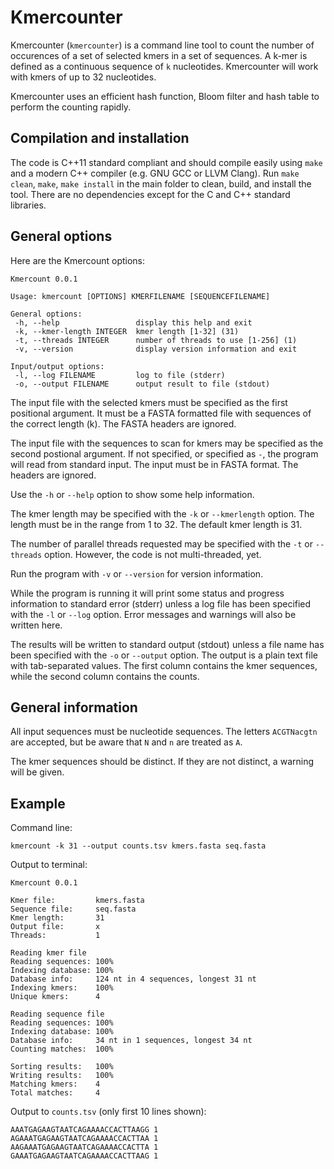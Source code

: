 # Kmercounter

Kmercounter (`kmercounter`) is a command line tool to count the number
of occurences of a set of selected kmers in a set of sequences. A
k-mer is defined as a continuous sequence of `k`
nucleotides. Kmercounter will work with kmers of up to 32 nucleotides.

Kmercounter uses an efficient hash function, Bloom filter and hash
table to perform the counting rapidly.


## Compilation and installation

The code is C++11 standard compliant and should compile easily using
`make` and a modern C++ compiler (e.g. GNU GCC or LLVM Clang). Run
`make clean`, `make`, `make install` in the main
folder to clean, build, and install the tool. There are no
dependencies except for the C and C++ standard libraries.


## General options

Here are the Kmercount options:

```
Kmercount 0.0.1

Usage: kmercount [OPTIONS] KMERFILENAME [SEQUENCEFILENAME]

General options:
 -h, --help                 display this help and exit
 -k, --kmer-length INTEGER  kmer length [1-32] (31)
 -t, --threads INTEGER      number of threads to use [1-256] (1)
 -v, --version              display version information and exit

Input/output options:
 -l, --log FILENAME         log to file (stderr)
 -o, --output FILENAME      output result to file (stdout)
```

The input file with the selected kmers must be specified as the first
positional argument. It must be a FASTA formatted file with sequences
of the correct length (k). The FASTA headers are ignored.

The input file with the sequences to scan for kmers may be specified
as the second postional argument. If not specified, or specified as
`-`, the program will read from standard input. The input must be in
FASTA format. The headers are ignored.

Use the `-h` or `--help` option to show some help information.

The kmer length may be specified with the `-k` or `--kmerlength`
option. The length must be in the range from 1 to 32. The default kmer
length is 31.

The number of parallel threads requested may be specified with the
`-t` or `--threads` option. However, the code is not multi-threaded,
yet.

Run the program with `-v` or `--version` for version information.

While the program is running it will print some status and progress
information to standard error (stderr) unless a log file has been
specified with the `-l` or `--log` option. Error messages and warnings
will also be written here.

The results will be written to standard output (stdout) unless a file
name has been specified with the `-o` or `--output` option. The output
is a plain text file with tab-separated values. The first column
contains the kmer sequences, while the second column contains the
counts.


## General information

All input sequences must be nucleotide sequences. The letters
`ACGTNacgtn` are accepted, but be aware that `N` and `n` are treated
as `A`.

The kmer sequences should be distinct. If they are not distinct, a
warning will be given.


## Example

Command line:

```
kmercount -k 31 --output counts.tsv kmers.fasta seq.fasta
```

Output to terminal:

```
Kmercount 0.0.1

Kmer file:         kmers.fasta
Sequence file:     seq.fasta
Kmer length:       31
Output file:       x
Threads:           1

Reading kmer file
Reading sequences: 100%  
Indexing database: 100% 
Database info:     124 nt in 4 sequences, longest 31 nt
Indexing kmers:    100% 
Unique kmers:      4

Reading sequence file
Reading sequences: 100%  
Indexing database: 100%
Database info:     34 nt in 1 sequences, longest 34 nt
Counting matches:  100%  

Sorting results:   100%
Writing results:   100% 
Matching kmers:    4
Total matches:     4
```

Output to `counts.tsv` (only first 10 lines shown):

```
AAATGAGAAGTAATCAGAAAACCACTTAAGG	1
AGAAATGAGAAGTAATCAGAAAACCACTTAA	1
AAGAAATGAGAAGTAATCAGAAAACCACTTA	1
GAAATGAGAAGTAATCAGAAAACCACTTAAG	1
```
